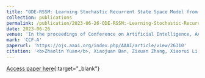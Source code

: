 ```yaml
---
title: "ODE-RSSM: Learning Stochastic Recurrent State Space Model from Irregularly Sampled Data"
collection: publications
permalink: /publication/2023-06-26-ODE-RSSM:-Learning-Stochastic-Recurrent-State-Space-Model-from-Irregularly-Sampled-Data
date: 2023-06-26
venue: 'In the proceedings of Conference on Artificial Intelligence, AAAI2023'
mark: 'CCF-A'
paperurl: 'https://ojs.aaai.org/index.php/AAAI/article/view/26310'
citation: '<b>Zhaolin Yuan</b>, Xiaojuan Ban, Zixuan Zhang, Xiaorui Li, Hong{-}Ning Dai, &quot;ODE-RSSM: Learning Stochastic Recurrent State Space Model from Irregularly Sampled Data.&quot; In the proceedings of Conference on Artificial Intelligence, AAAI2023, 2023.'
---
```

[Access paper here](https://ojs.aaai.org/index.php/AAAI/article/view/26310){:target="_blank"}
